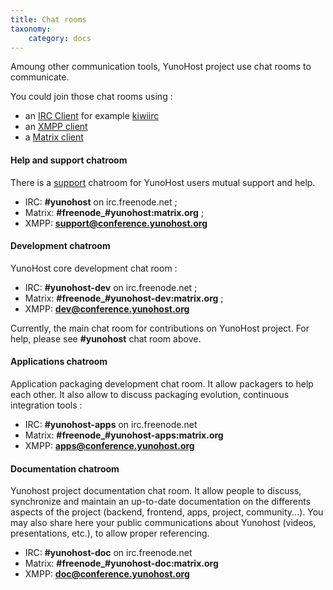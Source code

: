 ```yaml
---
title: Chat rooms
taxonomy:
    category: docs
---
```


Amoung other communication tools, YunoHost project use chat rooms to communicate.

You could join those chat rooms using :
- an [IRC Client](https://en.wikipedia.org/wiki/Comparison_of_Internet_Relay_Chat_clients) for example [kiwiirc](https://kiwiirc.com/client/irc.freenode.net/yunohost)
- an [XMPP client](https://en.wikipedia.org/wiki/Comparison_of_instant_messaging_clients)
- a [Matrix client](https://matrix.org/docs/guides/faq.html#what-clients-are-available%3F)


#### Help and support chatroom

There is a [support](help_fr) chatroom for YunoHost users mutual support and help.

- IRC: **#yunohost** on irc.freenode.net ;
- Matrix: **#freenode_#yunohost:matrix.org** ;
- XMPP: **[support@conference.yunohost.org](xmpp:support@conference.yunohost.org?join)**

#### Development chatroom

YunoHost core development chat room :
- IRC: **#yunohost-dev** on irc.freenode.net ;
- Matrix: **#freenode_#yunohost-dev:matrix.org** ;
- XMPP: **[dev@conference.yunohost.org](xmpp:dev@conference.yunohost.org?join)**

Currently, the main chat room for contributions on YunoHost project.
For help, please see **#yunohost** chat room above.

#### Applications chatroom
Application packaging development chat room. It allow packagers to help each other.
It also allow to discuss packaging evolution, continuous integration tools :
- IRC: **#yunohost-apps** on irc.freenode.net
- Matrix: **#freenode_#yunohost-apps:matrix.org**
- XMPP: **[apps@conference.yunohost.org](xmpp:apps@conference.yunohost.org?join)**

#### Documentation chatroom
Yunohost project documentation chat room. It allow people to discuss, synchronize and maintain
an up-to-date documentation on the differents aspects of the project (backend, frontend, apps, project, community...).
You may also share here your public communications about Yunohost (videos, presentations, etc.), to allow proper referencing.
- IRC: **#yunohost-doc** on irc.freenode.net
- Matrix: **#freenode_#yunohost-doc:matrix.org**
- XMPP: **[doc@conference.yunohost.org](xmpp:doc@conference.yunohost.org?join)**
